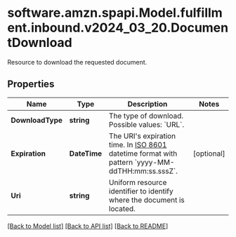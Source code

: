 # software.amzn.spapi.Model.fulfillment.inbound.v2024_03_20.DocumentDownload
Resource to download the requested document.

## Properties

Name | Type | Description | Notes
------------ | ------------- | ------------- | -------------
**DownloadType** | **string** | The type of download. Possible values: &#x60;URL&#x60;. | 
**Expiration** | **DateTime** | The URI&#39;s expiration time. In [ISO 8601](https://developer-docs.amazon.com/sp-api/docs/iso-8601) datetime format with pattern &#x60;yyyy-MM-ddTHH:mm:ss.sssZ&#x60;. | [optional] 
**Uri** | **string** | Uniform resource identifier to identify where the document is located. | 

[[Back to Model list]](../README.md#documentation-for-models) [[Back to API list]](../README.md#documentation-for-api-endpoints) [[Back to README]](../README.md)

